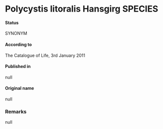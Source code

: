 # Polycystis litoralis Hansgirg SPECIES

#### Status
SYNONYM

#### According to
The Catalogue of Life, 3rd January 2011

#### Published in
null

#### Original name
null

### Remarks
null
